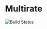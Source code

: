 # Multirate

[![Build Status](https://travis-ci.org/jaykickliter/Multirate.jl.svg?branch=master)](https://travis-ci.org/jaykickliter/Multirate.jl)
